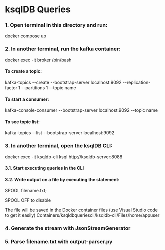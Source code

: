 # ksqlDB Queries

### 1. Open terminal in this directory and run:
docker compose up

### 2. In another terminal, run the kafka container:
docker exec -it broker /bin/bash

#### To create a topic:
kafka-topics --create --bootstrap-server localhost:9092 --replication-factor 1 --partitions 1 --topic name

#### To start a consumer:
kafka-console-consumer --bootstrap-server localhost:9092 --topic name

#### To see topic list:
kafka-topics --list --bootstrap-server localhost:9092

### 3. In another terminal, open the ksqlDB CLI:
docker exec -it ksqldb-cli ksql http://ksqldb-server:8088

#### 3.1. Start executing queries in the CLI

#### 3.2. Write output on a file by executing the statement:
SPOOL filename.txt;

SPOOL OFF to disable

The file will be saved in the Docker container files (use Visual Studio code to get it easily)
Containers/ksqldbqueriescli/ksqldb-cli/Files/home/appuser

### 4. Generate the stream with JsonStreamGenerator


### 5. Parse filename.txt with output-parser.py